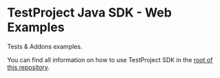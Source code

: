 # TestProject Java SDK - Web Examples

Tests & Addons examples.

You can find all information on how to use TestProject SDK in the [root of this repository](https://github.com/testproject-io/java-sdk-examples).